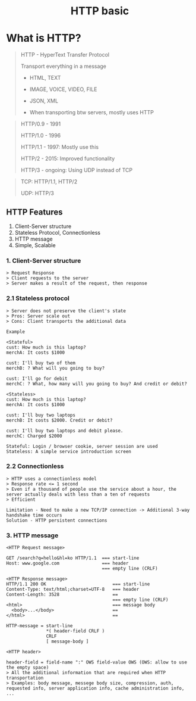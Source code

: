 <!-- HEADER -->
<div align="center">
  <h1 align="center">HTTP basic</h1>
</div>

# What is HTTP?
> HTTP - HyperText Transfer Protocol
> 
> Transport everything in a message
> 
> * HTML, TEXT
> 
> * IMAGE, VOICE, VIDEO, FILE
> 
> * JSON, XML
> 
> * When transporting btw servers, mostly uses HTTP

> HTTP/0.9 - 1991
> 
> HTTP/1.0 - 1996
> 
> HTTP/1.1 - 1997: Mostly use this
> 
> HTTP/2 - 2015: Improved functionality
> 
> HTTP/3 - ongoing: Using UDP instead of TCP

> TCP: HTTP/1.1, HTTP/2
> 
> UDP: HTTP/3

## HTTP Features
1. Client-Server structure
2. Stateless Protocol, Connectionless
3. HTTP message
4. Simple, Scalable

### 1. Client-Server structure
```
> Request Response
> Client requests to the server
> Server makes a result of the request, then response
```

### 2.1 Stateless protocol
```
> Server does not preserve the client's state
> Pros: Server scale out
> Cons: Client transports the additional data
```
```
Example

<Stateful>
cust: How much is this laptop?
merchA: It costs $1000

cust: I'll buy two of them
merchB: ? What will you going to buy?

cust: I'll go for debit
merchC: ? What, how many will you going to buy? And credit or debit?

<Stateless>
cust: How much is this laptop?
merchA: It costs $1000

cust: I'll buy two laptops
merchB: It costs $2000. Credit or debit?

cust: I'll buy two laptops and debit please.
merchC: Charged $2000
```
```
Stateful: Login / browser cookie, server session are used
Stateless: A simple service introduction screen
```

### 2.2 Connectionless
```
> HTTP uses a connectionless model
> Response rate <= 1 second
> Even if a thousand of people use the service about a hour, the server actually deals with less than a ten of requests
> Efficient  
```
```
Limitation - Need to make a new TCP/IP connection -> Additional 3-way handshake time occurs
Solution - HTTP persistent connections
```

### 3. HTTP message
```
<HTTP Request message>

GET /search?q=hello&hl=ko HTTP/1.1  === start-line
Host: www.google.com                === header
                                    === empty line (CRLF)

<HTTP Response message>
HTTP/1.1 200 OK                         === start-line
Content-Type: text/html;charset=UTF-8   === header
Content-Length: 3528                    == 
                                        === empty line (CRLF)
<html>                                  === message body
  <body>...</body>                      ==
</html>                                 ==
```
```
HTTP-message = start-line
               *( header-field CRLF ) 
               CRLF
               [ message-body ]
```
```
<HTTP header>

header-field = field-name ":" OWS field-value OWS (OWS: allow to use the empty space)
> All the additional information that are required when HTTP transportation
> Examples: body message, messege body size, compression, auth, requested info, server application info, cache administration info, ...
```